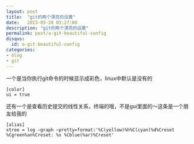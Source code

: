 ```yaml
---
layout: post
title:  "git的两个漂亮的设置"
date:   2013-05-20 03:27:00
description: "git的两个漂亮的设置"
permalink: post/a-git-beautiful-config
disqus:
  id: a-git-beautiful-config
categories:
- blog
- git
---
```


一个是当你执行git命令的时候显示成彩色，linux中默认是没有的

```text
[color]
ui = true
```

还有一个是查看历史提交的线性关系，终端的哦，不是gui里面的～这条是一个朋友给我的

```text
[alias]
xtree = log –graph –pretty=format:'%C(yellow)%h%C(cyan)%d%Creset %Cgreen%an%Creset: %s %Cblue(%ar)%Creset'
```
